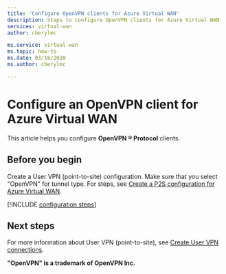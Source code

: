 ```yaml
---
title: 'Configure OpenVPN clients for Azure Virtual WAN'
description: Steps to configure OpenVPN clients for Azure Virtual WAN
services: virtual-wan
author: cherylmc

ms.service: virtual-wan
ms.topic: how-to
ms.date: 03/18/2020
ms.author: cherylmc

---
```

# Configure an OpenVPN client for Azure Virtual WAN

This article helps you configure **OpenVPN &reg; Protocol** clients.

## Before you begin

Create a User VPN (point-to-site) configuration. Make sure that you select "OpenVPN" for tunnel type. For steps, see [Create a P2S configuration for Azure Virtual WAN](virtual-wan-point-to-site-portal.md#p2sconfig).

[!INCLUDE [configuration steps](../../includes/vpn-gateway-vwan-config-openvpn-clients.md)]

## Next steps

For more information about User VPN (point-to-site), see [Create User VPN connections](virtual-wan-point-to-site-portal.md).

**"OpenVPN" is a trademark of OpenVPN Inc.**
